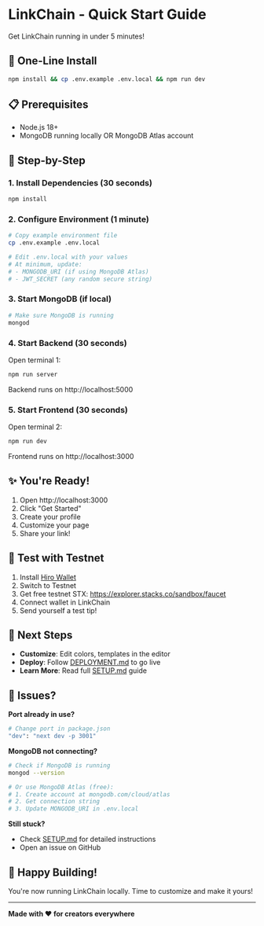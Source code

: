 # LinkChain - Quick Start Guide

Get LinkChain running in under 5 minutes!

## 🚀 One-Line Install

```bash
npm install && cp .env.example .env.local && npm run dev
```

## 📋 Prerequisites

- Node.js 18+
- MongoDB running locally OR MongoDB Atlas account

## 🎯 Step-by-Step

### 1. Install Dependencies (30 seconds)

```bash
npm install
```

### 2. Configure Environment (1 minute)

```bash
# Copy example environment file
cp .env.example .env.local

# Edit .env.local with your values
# At minimum, update:
# - MONGODB_URI (if using MongoDB Atlas)
# - JWT_SECRET (any random secure string)
```

### 3. Start MongoDB (if local)

```bash
# Make sure MongoDB is running
mongod
```

### 4. Start Backend (30 seconds)

Open terminal 1:
```bash
npm run server
```

Backend runs on http://localhost:5000

### 5. Start Frontend (30 seconds)

Open terminal 2:
```bash
npm run dev
```

Frontend runs on http://localhost:3000

## ✨ You're Ready!

1. Open http://localhost:3000
2. Click "Get Started"
3. Create your profile
4. Customize your page
5. Share your link!

## 🧪 Test with Testnet

1. Install [Hiro Wallet](https://wallet.hiro.so/)
2. Switch to Testnet
3. Get free testnet STX: https://explorer.stacks.co/sandbox/faucet
4. Connect wallet in LinkChain
5. Send yourself a test tip!

## 📖 Next Steps

- **Customize**: Edit colors, templates in the editor
- **Deploy**: Follow [DEPLOYMENT.md](./DEPLOYMENT.md) to go live
- **Learn More**: Read full [SETUP.md](./SETUP.md) guide

## 🐛 Issues?

**Port already in use?**
```bash
# Change port in package.json
"dev": "next dev -p 3001"
```

**MongoDB not connecting?**
```bash
# Check if MongoDB is running
mongod --version

# Or use MongoDB Atlas (free):
# 1. Create account at mongodb.com/cloud/atlas
# 2. Get connection string
# 3. Update MONGODB_URI in .env.local
```

**Still stuck?**
- Check [SETUP.md](./SETUP.md) for detailed instructions
- Open an issue on GitHub

## 🎉 Happy Building!

You're now running LinkChain locally. Time to customize and make it yours!

---

**Made with ❤️ for creators everywhere**
